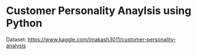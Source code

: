 # Customer Personality Anaylsis using Python

Dataset: https://www.kaggle.com/imakash3011/customer-personality-analysis
